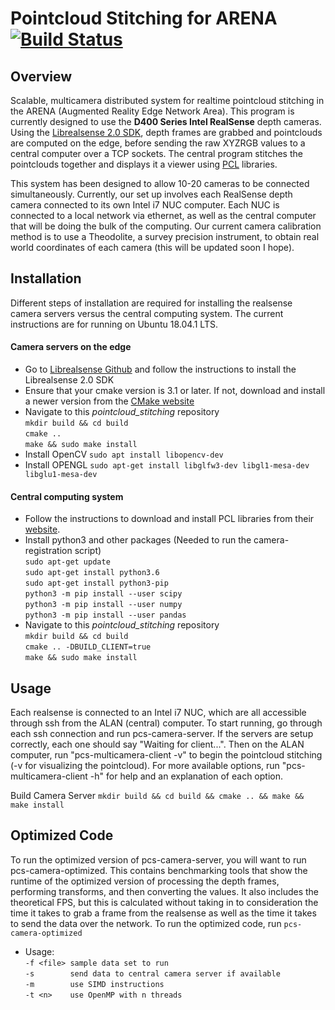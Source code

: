 # Pointcloud Stitching for ARENA [![Build Status](https://travis-ci.com/ABalanuta/pointcloud_stitching.svg?branch=master)](https://travis-ci.com/ABalanuta/pointcloud_stitching)

## Overview
Scalable, multicamera distributed system for realtime pointcloud stitching in the ARENA (Augmented Reality Edge Network Area). This program is currently designed to use the **D400 Series Intel RealSense** depth cameras. Using the [Librealsense 2.0 SDK](https://github.com/IntelRealSense/librealsense), depth frames are grabbed and pointclouds are computed on the edge, before sending the raw XYZRGB values to a central computer over a TCP sockets. The central program stitches the pointclouds together and displays it a viewer using [PCL](http://pointclouds.org/) libraries.

This system has been designed to allow 10-20 cameras to be connected simultaneously. Currently, our set up involves each RealSense depth camera connected to its own Intel i7 NUC computer. Each NUC is connected to a local network via ethernet, as well as the central computer that will be doing the bulk of the computing. Our current camera calibration method is to use a Theodolite, a survey precision instrument, to obtain real world coordinates of each camera (this will be updated soon I hope).

## Installation
Different steps of installation are required for installing the realsense camera servers versus the central computing system. The current instructions are for running on Ubuntu 18.04.1 LTS.

#### Camera servers on the edge
- Go to [Librealsense Github](https://github.com/IntelRealSense/librealsense) and follow the instructions to install the Librealsense 2.0 SDK
- Ensure that your cmake version is 3.1 or later. If not, download and install a newer version from the [CMake website](https://cmake.org/download/)
- Navigate to this *pointcloud_stitching* repository<br />
`mkdir build && cd build`<br />
`cmake ..`<br />
`make && sudo make install`
- Install OpenCV
`sudo apt install libopencv-dev`
- Install OPENGL
`sudo apt-get install libglfw3-dev libgl1-mesa-dev libglu1-mesa-dev`

#### Central computing system
- Follow the instructions to download and install PCL libraries from their [website](http://www.pointclouds.org/documentation/tutorials/compiling_pcl_posix.php).
- Install python3 and other packages (Needed to run the camera-registration script)<br />
`sudo apt-get update`<br />
`sudo apt-get install python3.6`<br />
`sudo apt-get install python3-pip`<br />
`python3 -m pip install --user scipy`<br />
`python3 -m pip install --user numpy`<br />
`python3 -m pip install --user pandas`
- Navigate to this *pointcloud_stitching* repository<br />
`mkdir build && cd build`<br />
`cmake .. -DBUILD_CLIENT=true`<br />
`make && sudo make install`

## Usage
Each realsense is connected to an Intel i7 NUC, which are all accessible through ssh from the ALAN (central) computer. To start running, go through each ssh connection and run pcs-camera-server. If the servers are setup correctly, each one should say "Waiting for client...". Then on the ALAN computer, run "pcs-multicamera-client -v" to begin the pointcloud stitching (-v for visualizing the pointcloud). For more available options, run "pcs-multicamera-client -h" for help and an explanation of each option.

Build Camera Server
`mkdir build && cd build && cmake .. && make && make install`

## Optimized Code
To run the optimized version of pcs-camera-server, you will want to run pcs-camera-optimized. This contains benchmarking tools that show the runtime of the optimized version of processing the depth frames, performing transforms, and then converting the values. It also includes the theoretical FPS, but this is calculated without taking in to consideration the time it takes to grab a frame from the realsense as well as the time it takes to send the data over the network. To run the optimized code, run `pcs-camera-optimized`<br />
- Usage:<br />
  `-f <file> sample data set to run`<br />
  `-s        send data to central camera server if available`<br />
  `-m        use SIMD instructions`<br />
  `-t <n>    use OpenMP with n threads`<br />
  
